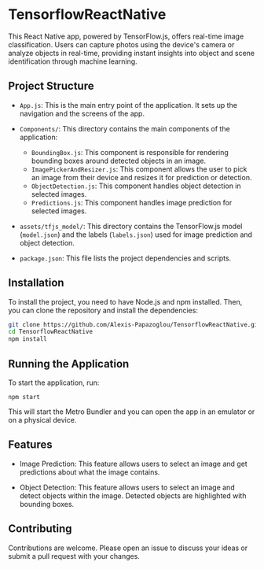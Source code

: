 # TensorflowReactNative

This React Native app, powered by TensorFlow.js, offers real-time image classification. Users can capture photos using the device's camera or analyze objects in real-time, providing instant insights into object and scene identification through machine learning.

## Project Structure

- `App.js`: This is the main entry point of the application. It sets up the navigation and the screens of the app.

- `Components/`: This directory contains the main components of the application:
  - `BoundingBox.js`: This component is responsible for rendering bounding boxes around detected objects in an image.
  - `ImagePickerAndResizer.js`: This component allows the user to pick an image from their device and resizes it for prediction or detection.
  - `ObjectDetection.js`: This component handles object detection in selected images.
  - `Predictions.js`: This component handles image prediction for selected images.

- `assets/tfjs_model/`: This directory contains the TensorFlow.js model (`model.json`) and the labels (`labels.json`) used for image prediction and object detection.

- `package.json`: This file lists the project dependencies and scripts.

## Installation

To install the project, you need to have Node.js and npm installed. Then, you can clone the repository and install the dependencies:

```bash
git clone https://github.com/Alexis-Papazoglou/TensorflowReactNative.git
cd TensorflowReactNative
npm install
```

## Running the Application
To start the application, run:
```
npm start
 ```
This will start the Metro Bundler and you can open the app in an emulator or on a physical device.

## Features
- Image Prediction: This feature allows users to select an image and get predictions about what the image contains.

- Object Detection: This feature allows users to select an image and detect objects within the image. Detected objects are highlighted with bounding boxes.

## Contributing
Contributions are welcome. Please open an issue to discuss your ideas or submit a pull request with your changes.
